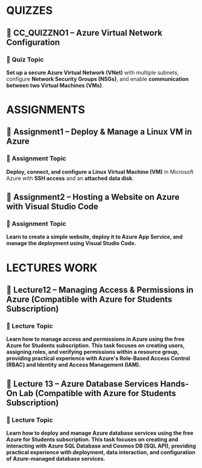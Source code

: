# QUIZZES
## 📘 CC_QUIZZNO1 – Azure Virtual Network Configuration

### 🧠 Quiz Topic
**Set up a secure Azure Virtual Network (VNet)** with multiple subnets, configure **Network Security Groups (NSGs)**, and enable **communication between two Virtual Machines (VMs)**.


# ASSIGNMENTS
## 📘 Assignment1 – Deploy & Manage a Linux VM in Azure

### 🧠 Assignment Topic
**Deploy, connect, and configure a Linux Virtual Machine (VM)** in Microsoft Azure with **SSH access** and an **attached data disk**.

## 📘 Assignment2 – Hosting a Website on Azure with Visual Studio Code

### 🧠 Assignment Topic
**Learn to create a simple website, deploy it to Azure App Service, and manage the deployment using Visual Studio Code.**

# LECTURES WORK
## 📘 Lecture12 – Managing Access & Permissions in Azure (Compatible with Azure for Students Subscription)

### 🧠 Lecture Topic
**Learn how to manage access and permissions in Azure using the free Azure for Students subscription. This task focuses on creating users, assigning roles, and verifying permissions within a resource group, providing practical experience with Azure's Role-Based Access Control (RBAC) and Identity and Access Management (IAM).**

## 📘 Lecture 13 – Azure Database Services Hands-On Lab (Compatible with Azure for Students Subscription)

### 🧠 Lecture Topic

**Learn how to deploy and manage Azure database services using the free Azure for Students subscription. This task focuses on creating and interacting with Azure SQL Database and Cosmos DB (SQL API), providing practical experience with deployment, data interaction, and configuration of Azure-managed database services.**
